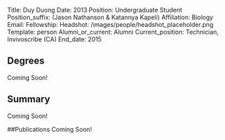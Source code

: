 Title: Duy Duong
Date: 2013
Position: Undergraduate Student
Position_suffix: (Jason Nathanson & Katannya Kapeli)
Affiliation: Biology
Email: 
Fellowship:
Headshot: /images/people/headshot_placeholder.png
Template: person
Alumni_or_current: Alumni
Current_position: Technician, Invivoscribe (CA)
End_date: 2015
<!-- Status: draft -->

## Degrees
Coming Soon!

## Summary
Coming Soon!

##Publications
Coming Soon!